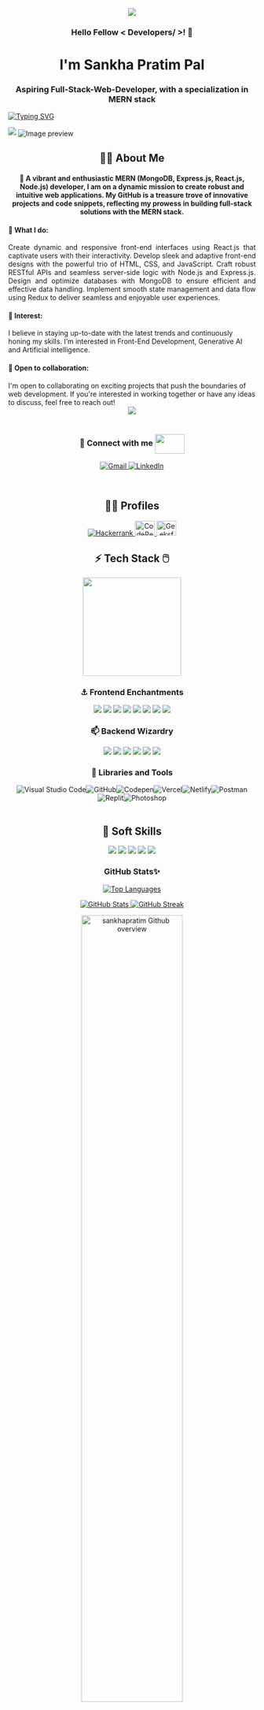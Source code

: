 <div id="header" align="center">
  <img src=https://miro.medium.com/v2/resize:fit:1400/1*yw0TnheAGN-LPneDaTlaxw.gif/>
</div>

<h3 align="center">Hello Fellow < Developers/ >! 👋</h3>
<h1 align="center">I'm Sankha Pratim Pal</h1>
<h3 align="center">Aspiring Full-Stack-Web-Developer, with a specialization in MERN stack</h3>


<a href="https://git.io/typing-svg"><img src="https://readme-typing-svg.herokuapp.com?font=Fira+Code&pause=1000&center=true&vCenter=true&width=435&lines=Welcome+to+my+github+page.;Let's+explore+about+me+and+my+works" alt="Typing SVG" /></a>

<img src="https://user-images.githubusercontent.com/73097560/115834477-dbab4500-a447-11eb-908a-139a6edaec5c.gif">

<img align="center" src="https://pouch.jumpshare.com/preview/L7oa5HPvk-Q4o8X-zTQXxb1FMuRe_2qFOJi_U2BhxSiO6QP6rZ6VUsHnute5rsu7gsufztz9kbP3tpYr8KPLI42g5xfOP2uKfyyTuM3G8Gs" alt="Image preview">

<h2 align="center" margin-top={0}> 🧑‍💻 About Me</h2>

<h4 align='center'>🌱 A vibrant and enthusiastic MERN (MongoDB, Express.js, React.js, Node.js) developer, I am on a dynamic mission to create robust and intuitive web applications. My GitHub is a treasure trove of innovative projects and code snippets, reflecting my prowess in building full-stack solutions with the MERN stack.</h4>

<h4>💼 What I do:</h4>
  <p align="justify" margin-right={1em}>Create dynamic and responsive front-end interfaces using React.js that captivate users with their interactivity. Develop sleek and adaptive front-end designs with the powerful trio of HTML, CSS, and JavaScript. Craft robust RESTful APIs and seamless server-side logic with Node.js and Express.js. Design and optimize databases with MongoDB to ensure efficient and effective data handling. Implement smooth state management and data flow using Redux to deliver seamless and enjoyable user experiences.

  <h4>🎯 Interest: </h4>
    I believe in staying up-to-date with the latest trends and continuously honing my skills. I’m interested in Front-End Development, Generative AI and Artificial intelligence.

  <h4>🚀 Open to collaboration: </h4>
    I'm open to collaborating on exciting projects that push the boundaries of web development. If you're interested in working together or have any ideas to discuss, feel free to reach out!


  <div align="center"><img src="https://devtechnosys.ae/blog/wp-content/uploads/2021/10/Mean-Stack-Vs-Full-Stack-Developer.gif"/></div>
  <br/>

<h3 align="center">💬 Connect with me <img src='https://raw.githubusercontent.com/rahulbanerjee26/githubProfileReadmeGenerator/main/gifs/handShake.gif' width="60px" height="40px" align="center"/></h3>
<p align="center">
  <a href="mailto:sankhapratimpal@gmail.com">
    <img src="https://img.shields.io/badge/Gmail-D14836?style=for-the-badge&logo=gmail&logoColor=white" alt="Gmail">
  </a>
  <a href="https://www.linkedin.com/in/sankha-pratim">
    <img src="https://img.shields.io/badge/LinkedIn-0077B5?style=for-the-badge&logo=linkedin&logoColor=white" alt="LinkedIn">
  </a>
</p>
<br/>
<div>
<h2 align="center">👨‍🎓 Profiles </h2>
<p align="center">
  <a href="https://www.hackerrank.com/profile/sankhapratimpal" target="_blank">
    <img src="https://img.shields.io/badge/-Hackerrank-2EC866?style=for-the-badge&logo=HackerRank&logoColor=white" alt="Hackerrank" />
  </a>
  <a href="https://codepen.io/sankha-pratim-pal" target="_blank">
    <img src="https://raw.githubusercontent.com/rahuldkjain/github-profile-readme-generator/master/src/images/icons/Social/codepen.svg" alt="CodePen" height="30" width="40" />
  </a>
  <a href="https://auth.geeksforgeeks.org/user/sankhapr4c92" target="_blank">
    <img src="https://raw.githubusercontent.com/rahuldkjain/github-profile-readme-generator/master/src/images/icons/Social/geeks-for-geeks.svg" alt="GeeksforGeeks" height="30" width="40" />
  </a>
</p>
</div>

<h2 align='center'>⚡ Tech Stack 🖱️ </h2>
<p align='center'>
<img src="https://media.giphy.com/media/TEnXkcsHrP4YedChhA/giphy.gif" width="200" height="200" frameBorder="0" class="giphy-embed" allowFullScreen></img></p>
<h3 align='center'>⚓ Frontend Enchantments</h3>
<div align='center' style="display: flex, width:20px">
  <img src="https://img.shields.io/badge/HTML5-E34F26?style=for-the-badge&logo=html5&logoColor=white" />
  <img src="https://img.shields.io/badge/CSS3-1572B6?style=for-the-badge&logo=css3&logoColor=white" />
  <img src="https://img.shields.io/badge/JavaScript-323330?style=for-the-badge&logo=javascript&logoColor=F7DF1E" />
  <img src="https://img.shields.io/badge/React-20232A?style=for-the-badge&logo=react&logoColor=61DAFB" />
  <img src="https://img.shields.io/badge/Redux-593D88?style=for-the-badge&logo=redux&logoColor=white" />
  <img src="https://img.shields.io/badge/React_Router-CA4245?style=for-the-badge&logo=react-router&logoColor=white" />
  <img src="https://img.shields.io/badge/Material--UI-0081CB?style=for-the-badge&logo=material-ui&logoColor=white" />
  <img src="https://img.shields.io/badge/chakra-%234ED1C5.svg?style=for-the-badge&logo=chakraui&logoColor=white" />

  <h3 align='center'>📫 Backend Wizardry</h3>
  <img src="https://img.shields.io/badge/JWT-black?style=for-the-badge&logo=JSON%20web%20tokens" />
  <img src="https://img.shields.io/badge/Next.js-blue?style=for-the-badge&logo=next.js&logoColor=white" />
  <img src="https://img.shields.io/badge/Node.js-43853D?style=for-the-badge&logo=node.js&logoColor=white" />
  <img src="https://img.shields.io/badge/Express.js-404D59?style=for-the-badge" />
  <img src="https://img.shields.io/badge/MongoDB-2e542d?style=for-the-badge&logo=mongodb&logoColor=cyan" />
  <img src="https://img.shields.io/badge/Socket.io-violet?style=for-the-badge&logo=socket.io&badgeColor=black" />
  
</div>
<!-- <br/> -->

<h3 align='center'> 🧩 Libraries and Tools </h3>
<div align='center' style="display: flex; justify-content: center; flex-wrap: wrap;">
  <img src="https://img.shields.io/badge/Visual%20Studio%20Code-0078d7.svg?style=for-the-badge&logo=visual-studio-code&logoColor=white" alt="Visual Studio Code"/>
  <img src="https://img.shields.io/badge/GitHub-100000?style=for-the-badge&logo=github&logoColor=white" alt="GitHub"/>
  <img src="https://img.shields.io/badge/Codepen-000000?style=for-the-badge&logo=codepen&logoColor=white" alt="Codepen"/>
  <img src="https://img.shields.io/badge/Vercel-000000?style=for-the-badge&logo=vercel&logoColor=white" alt="Vercel"/>
  <img src="https://img.shields.io/badge/netlify-%23000000.svg?style=for-the-badge&logo=netlify&logoColor=#00C7B7" alt="Netlify"/>
  <img src="https://img.shields.io/badge/Postman-FF6C37?style=for-the-badge&logo=postman&logoColor=white" alt="Postman"/>
  <img src="https://img.shields.io/badge/replit-667881?style=for-the-badge&logo=replit&logoColor=#f26201" alt="Replit"/>
  <img src="https://img.shields.io/badge/Adobe%20Photoshop-31A8FF?style=for-the-badge&logo=Adobe%20Photoshop&logoColor=black" alt="Photoshop"/>
</div>

<br/>
<h2 align='center'> 🤝 Soft Skills</h2>
<div align='center' style="display: flex, width:20px">
<img src="https://img.shields.io/badge/Communication-0078d7.svg?style=for-the-badge&logo=communication&logoColor=white" />
  <img src="https://img.shields.io/badge/Problem%20Solving-100000?style=for-the-badge&logo=problemsolving&logoColor=white" />
  <img src="https://img.shields.io/badge/Time%20Managment-000000?style=for-the-badge&logo=timemanagment&logoColor=white" />
  <img src="https://img.shields.io/badge/Adaptability-pink.svg?style=for-the-badge&logo=adaptability&logoColor=#00C7B7" />
  <img src="https://img.shields.io/badge/Team%20Work-430098?style=for-the-badge&logo=teamwork&logoColor=white" />
  </div>
</div>

<div>
  <h3 align="center">GitHub Stats✨</h3>
  <p align="center">
    <a href="https://github.com/sankhapratim">
      <img src="https://github-readme-stats.vercel.app/api/top-langs/?username=sankhapratim&theme=gruvbox&hide_border=false&include_all_commits=false&count_private=false&layout=compact" alt="Top Languages"/>
    </a>
  </p>

  <p align="center">
    <a href="https://github.com/sankhapratim">
      <img src="https://github-readme-stats.vercel.app/api?username=sankhapratim&theme=gruvbox&hide_border=false&include_all_commits=false&count_private=false" alt="GitHub Stats"/>
    </a>
    <a href="https://github.com/sankhapratim">
      <img src="https://github-readme-streak-stats.herokuapp.com/?user=sankhapratim&theme=gruvbox&hide_border=false" alt="GitHub Streak"/>
    </a>
  </p>

<p align="center">
  <a href="https://github.com/sankhapratim">
      <img width="64%" align="center" src="https://github-profile-summary-cards.vercel.app/api/cards/profile-details?username=sankhapratim&theme=gruvbox&hide_border=false&include_all_commits=false&count_private=false&layout=compact" alt="sankhapratim Github overview"/>
    </a>
</p>
</div>


<div>
  <p align="center"><b>🏆 Github Trophies</b></p>
  <p align="center">
    <img src="https://github-profile-trophy.vercel.app/?username=sankhapratim&theme=monokai&no-frame=true&no-bg=false&margin-w=4" alt="Github Trophies"/>
  </p>
</div>

<!-- Footer image -->
<img src="https://raw.githubusercontent.com/Trilokia/Trilokia/379277808c61ef204768a61bbc5d25bc7798ccf1/bottom_header.svg"/>

<p align="left"> <img src="https://komarev.com/ghpvc/?username=sankhapratim&label=Profile%20views&color=0e75b6&style=flat" alt="sankhapratim" /> </p>
